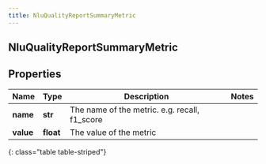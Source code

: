 ```yaml
---
title: NluQualityReportSummaryMetric
---
```

## NluQualityReportSummaryMetric

## Properties

|Name | Type | Description | Notes|
|------------ | ------------- | ------------- | -------------|
| **name** | **str** | The name of the metric. e.g. recall, f1_score | |
| **value** | **float** | The value of the metric | |
{: class="table table-striped"}


